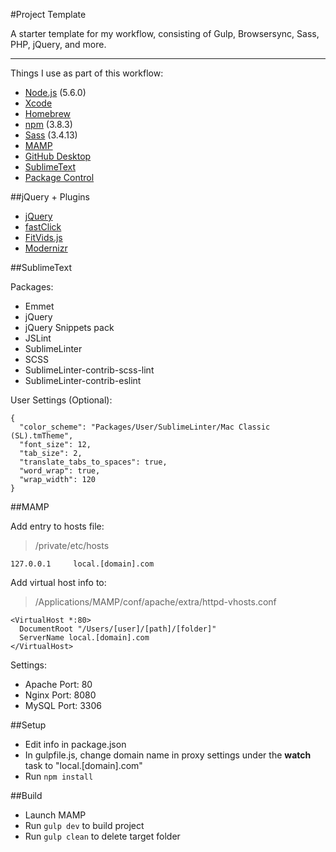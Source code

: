 #Project Template

A starter template for my workflow, consisting of Gulp, Browsersync, Sass, PHP, jQuery, and more.

----

Things I use as part of this workflow:

- [Node.js](https://nodejs.org/) (5.6.0)
- [Xcode](https://itunes.apple.com/us/app/xcode/id497799835?mt=12)
- [Homebrew](http://brew.sh/)
- [npm](https://docs.npmjs.com/getting-started/installing-node) (3.8.3)
- [Sass](http://sass-lang.com/install) (3.4.13)
- [MAMP](https://www.mamp.info/en/downloads/)
- [GitHub Desktop](https://desktop.github.com/)
- [SublimeText](http://www.sublimetext.com/3)
- [Package Control](https://packagecontrol.io/installation)

##jQuery + Plugins

- [jQuery](http://jquery.com/)
- [fastClick](https://github.com/dave1010/jquery-fast-click)
- [FitVids.js](https://github.com/davatron5000/FitVids.js)
- [Modernizr](https://modernizr.com/)

##SublimeText

Packages:

- Emmet
- jQuery
- jQuery Snippets pack
- JSLint
- SublimeLinter
- SCSS
- SublimeLinter-contrib-scss-lint
- SublimeLinter-contrib-eslint

User Settings (Optional):

```
{
  "color_scheme": "Packages/User/SublimeLinter/Mac Classic (SL).tmTheme",
  "font_size": 12,
  "tab_size": 2,
  "translate_tabs_to_spaces": true,
  "word_wrap": true,
  "wrap_width": 120
}
```

##MAMP

Add entry to hosts file:

> /private/etc/hosts

```
127.0.0.1     local.[domain].com
```

Add virtual host info to:

> /Applications/MAMP/conf/apache/extra/httpd-vhosts.conf

```
<VirtualHost *:80>
  DocumentRoot "/Users/[user]/[path]/[folder]"
  ServerName local.[domain].com
</VirtualHost>
```

Settings:

- Apache Port: 80
- Nginx Port: 8080
- MySQL Port: 3306

##Setup

- Edit info in package.json
- In gulpfile.js, change domain name in proxy settings under the **watch** task to "local.[domain].com"
- Run `npm install`

##Build

- Launch MAMP
- Run `gulp dev` to build project
- Run `gulp clean` to delete target folder


